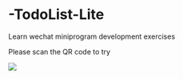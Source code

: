 # -TodoList-Lite
Learn wechat miniprogram development exercises

Please scan the QR code to try

![](https://ftp.bmp.ovh/imgs/2021/04/0c2b540eccbcbb1c.png)
